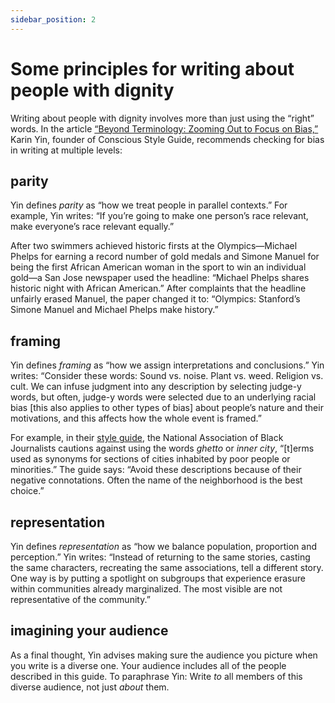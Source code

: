 ```yaml
---
sidebar_position: 2
---
```


# Some principles for writing about people with dignity

Writing about people with dignity involves more than just using the “right” words. In the article [“Beyond Terminology: Zooming Out to Focus on Bias,”](https://consciousstyleguide.com/beyond-terminology-zooming-focus-bias/) Karin Yin, founder of Conscious Style Guide, recommends checking for bias in writing at multiple levels:


## parity

Yin defines *parity* as “how we treat people in parallel contexts.” For example, Yin writes: “If you’re going to make one person’s race relevant, make everyone’s race relevant equally.”
 
After two swimmers achieved historic firsts at the Olympics&mdash;Michael Phelps for earning a record number of gold medals and Simone Manuel for being the first African American woman in the sport to win an individual gold&mdash;a San Jose newspaper used the headline: “Michael Phelps shares historic night with African American.” After complaints that the headline unfairly erased Manuel, the paper changed it to: “Olympics: Stanford’s Simone Manuel and Michael Phelps make history.”


## framing

Yin defines *framing* as “how we assign interpretations and conclusions.” Yin writes: “Consider these words: Sound vs. noise. Plant vs. weed. Religion vs. cult. We can infuse judgment into any description by selecting judge-y words, but often, judge-y words were selected due to an underlying racial bias [this also applies to other types of bias] about people’s nature and their motivations, and this affects how the whole event is framed.”

For example, in their [style guide](https://www.nabj.org/page/styleguide), the National Association of Black Journalists cautions against using the words *ghetto* or *inner city*, “[t]erms used as synonyms for sections of cities inhabited by poor people or minorities.” The guide says: “Avoid these descriptions because of their negative connotations. Often the name of the neighborhood is the best choice.”


## representation

Yin defines *representation* as “how we balance population, proportion and perception.” Yin writes: “Instead of returning to the same stories, casting the same characters, recreating the same associations, tell a different story. One way is by putting a spotlight on subgroups that experience erasure within communities already marginalized. The most visible are not representative of the community.”


## imagining your audience

As a final thought, Yin advises making sure the audience you picture when you write is a diverse one. Your audience includes all of the people described in this guide. To paraphrase Yin: Write *to* all members of this diverse audience, not just *about* them.



